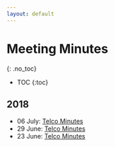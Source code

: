 ```yaml
---
layout: default
---
```


# Meeting Minutes
{: .no_toc}

* TOC
{:toc}

## 2018

* 06 July: [Telco Minutes](./2018/2018-07-06-json-ld)
* 29 June: [Telco Minutes](./2018/2018-06-29-json-ld)
* 23 June: [Telco Minutes](./2018/2018-06-22-json-ld)
